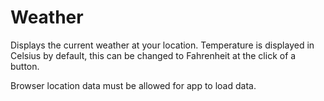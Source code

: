 # Weather
Displays the current weather at your location. Temperature is displayed in Celsius by default, this can be changed to Fahrenheit at the click of a button.

Browser location data must be allowed for app to load data.
